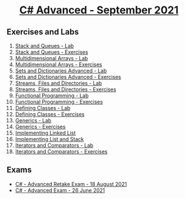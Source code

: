 # <a href="https://softuni.bg/trainings/3483/csharp-advanced-september-2021/internal"><p align="center"> C# Advanced - September 2021<p>
</a>



## Exercises and Labs


1. <a href="https://github.com/kace123/Software-University--SoftUni-/tree/main/C%23%20Programming/C%23%20Advanced/C%23%20Advanced%20-%20Exercises/Stack%20and%20Queues%20-%20Lab" Lab> Stack and Queues - Lab </a>
2. <a href="https://github.com/kace123/Software-University--SoftUni-/tree/main/C%23%20Programming/C%23%20Advanced/C%23%20Advanced%20-%20Exercises/Stack%20and%20Queues%20-%20Exercises"> Stack and Queues - Exercises </a>
3. <a href="https://github.com/kace123/Software-University--SoftUni-/tree/main/C%23%20Programming/C%23%20Advanced/C%23%20Advanced%20-%20Exercises/Multidimensional%20Arrays%20-%20Lab"> Multidimensional Arrays - Lab </a>
4. <a href="https://github.com/kace123/Software-University--SoftUni-/tree/main/C%23%20Programming/C%23%20Advanced/C%23%20Advanced%20-%20Exercises/Multidimensional%20Arrays%20-%20Exercises"> Multidimensional Arrays - Exercises </a>
5. <a href="https://github.com/kace123/Software-University--SoftUni-/tree/main/C%23%20Programming/C%23%20Advanced/C%23%20Advanced%20-%20Exercises/Sets%20and%20Dictionaries%20Advanced%20-%20Lab"> Sets and Dictionaries Advanced - Lab </a>
6. <a href="https://github.com/kace123/Software-University--SoftUni-/tree/main/C%23%20Programming/C%23%20Advanced/C%23%20Advanced%20-%20Exercises/Sets%20and%20Dictionaries%20Advanced%20-%20Exercises"> Sets and Dictionaries Advanced - Exercises </a>
7. <a href="https://github.com/kace123/Software-University--SoftUni-/tree/main/C%23%20Programming/C%23%20Advanced/C%23%20Advanced%20-%20Exercises/Streams%2C%20Files%20and%20Directiories%20-%20Lab"> Streams, Files and Directories - Lab </a>
8. <a href="https://github.com/kace123/Software-University--SoftUni-/tree/main/C%23%20Programming/C%23%20Advanced/C%23%20Advanced%20-%20Exercises/Streams%2C%20Files%20and%20Directories%20-%20Exercises"> Streams, Files and Directories - Exercises </a>
9. <a href="https://github.com/kace123/Software-University--SoftUni-/tree/main/C%23%20Programming/C%23%20Advanced/C%23%20Advanced%20-%20Exercises/Functional%20Programming%20-%20Lab"> Functional Programming - Lab </a>
10. <a href="https://github.com/kace123/Software-University--SoftUni-/tree/main/C%23%20Programming/C%23%20Advanced/C%23%20Advanced%20-%20Exercises/Functional%20Programming%20-%20Exercises"> Functional Programming - Exercises </a>
11. <a href="https://github.com/kace123/Software-University--SoftUni-/tree/main/C%23%20Programming/C%23%20Advanced/C%23%20Advanced%20-%20Exercises/Defining%20Classes%20-%20Lab"> Defining Classes - Lab </a>
12. <a href="https://github.com/kace123/Software-University--SoftUni-/tree/main/C%23%20Programming/C%23%20Advanced/C%23%20Advanced%20-%20Exercises/Defining%20Classes%20-%20Exercises"> Defining Classes - Exercises </a>
13. <a href="https://github.com/kace123/Software-University--SoftUni-/tree/main/C%23%20Programming/C%23%20Advanced/C%23%20Advanced%20-%20Exercises/Generics%20-%20Lab"> Generics - Lab </a>
14.  <a href="https://github.com/kace123/Software-University--SoftUni-/tree/main/C%23%20Programming/C%23%20Advanced/C%23%20Advanced%20-%20Exercises/Generics%20-%20Exercises"> Generics - Exercises </a>
15.  <a href="https://github.com/kace123/Software-University--SoftUni-/tree/main/C%23%20Programming/C%23%20Advanced/C%23%20Advanced%20-%20Exercises/Implementing%20Linked%20List/DoublyLinkedList"> Implementing Linked List </a>
16.  <a href="https://github.com/kace123/Software-University--SoftUni-/tree/main/C%23%20Programming/C%23%20Advanced/C%23%20Advanced%20-%20Exercises/Implementing%20List%20and%20Stack"> Implementing List and Stack </a>
17.  <a href="https://github.com/kace123/Software-University--SoftUni-/tree/main/C%23%20Programming/C%23%20Advanced/C%23%20Advanced%20-%20Exercises/Iterators%20and%20Comparators%20-%20Lab"> Iterators and Comparators - Lab </a>
18.  <a href="https://github.com/kace123/Software-University--SoftUni-/tree/main/C%23%20Programming/C%23%20Advanced/C%23%20Advanced%20-%20Exercises/Iterators%20and%20Comparators%20-%20Exercises"> Iterators and Comparators - Exercises </a>

## Exams
- <a href="https://github.com/kace123/Software-University--SoftUni-/tree/main/C%23%20Programming/C%23%20Advanced/C%23%20Advanced%20-%20Exams/C%23%20-%20Advanced%20Retake%20Exam%20-%2018%20August%202021">  C# - Advanced Retake Exam - 18 August 2021 </a>
- <a href="https://github.com/kace123/Software-University--SoftUni-/tree/main/C%23%20Programming/C%23%20Advanced/C%23%20Advanced%20-%20Exams/C%23%20-%20Advanced%20Exam%20-%2026%20June%202021"> C# - Advanced Exam - 26 June 2021 </a>
